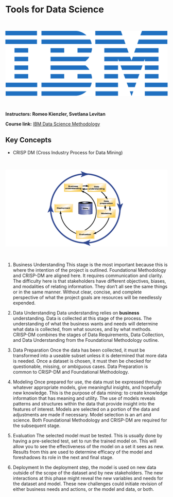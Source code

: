 # Tools for Data Science

<br>

<p align="center">
	<img src="https://github.com/waiyankyaw961999/IBM-Data-Science-Professional-Certificate/blob/main/ibm.svg" title="IBM" alt="IBM" />
</p>

<br>

**Instructors: Romeo Kienzler, Svetlana Levitan**

**Course link:** [IBM Data Science Methodology](https://www.coursera.org/learn/data-science-methodology)

## Key Concepts

- CRISP DM (Cross Industry Process for Data Mining)

<br>

<p align="center">
	<img src="https://github.com/waiyankyaw961999/IBM-Data-Science-Professional-Certificate/blob/main/3.Data_Science_Methodology/CrispDM.png" title="IBM" alt="IBM" />
</p>

<br>

   1. Business Understanding
       This stage is the most important because this is where the intention of the project is outlined. Foundational Methodology and CRISP-DM are aligned here. It requires communication and clarity. The difficulty here is that stakeholders have different objectives, biases, and modalities of relating information. They don’t all see the same things or in the same manner. Without clear, concise, and complete perspective of what the project goals are resources will be needlessly expended.
       
   2. Data Understanding
       Data understanding relies on **business** understanding. Data is collected at this stage of the process. The understanding of what the business wants and needs will determine what data is collected, from what sources, and by what methods. CRISP-DM combines the stages of Data Requirements, Data Collection, and Data Understanding from the Foundational Methodology outline.

   3. Data Preparation
       Once the data has been collected, it must be transformed into a useable subset unless it is determined that more data is needed. Once a dataset is chosen, it must then be checked for questionable, missing, or ambiguous cases. Data Preparation is common to CRISP-DM and Foundational Methodology.

   4. Modeling
       Once prepared for use, the data must be expressed through whatever appropriate models, give meaningful insights, and hopefully new knowledge. This is the purpose of data mining: to create knowledge information that has meaning and utility. The use of models reveals patterns and structures within the data that provide insight into the features of interest. Models are selected on a portion of the data and adjustments are made if necessary. Model selection is an art and science. Both Foundational Methodology and CRISP-DM are required for the subsequent stage.
       
   5. Evaluation
       The selected model must be tested. This is usually done by having a pre-selected test, set to run the trained model on. This will allow you to see the effectiveness of the model on a set it sees as new. Results from this are used to determine efficacy of the model and foreshadows its role in the next and final stage.

   6. Deployment
       In the deployment step, the model is used on new data outside of the scope of the dataset and by new stakeholders. The new interactions at this phase might reveal the new variables and needs for the dataset and model. These new challenges could initiate revision of either business needs and actions, or the model and data, or both.
